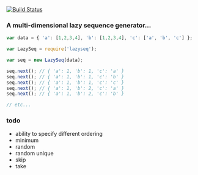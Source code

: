[![Build Status](https://travis-ci.org/lovebear/lazyseq.png)](https://travis-ci.org/lovebear/lazyseq)

### A multi-dimensional lazy sequence generator...

```js
var data = { 'a': [1,2,3,4], 'b': [1,2,3,4], 'c': ['a', 'b', 'c'] };

var LazySeq = require('lazyseq');

var seq = new LazySeq(data);

seq.next(); // { 'a': 1, 'b': 1, 'c': 'a' }
seq.next(); // { 'a': 1, 'b': 1, 'c': 'b' }
seq.next(); // { 'a': 1, 'b': 1, 'c': 'c' }
seq.next(); // { 'a': 1, 'b': 2, 'c': 'a' }
seq.next(); // { 'a': 1, 'b': 2, 'c': 'b' }

// etc...

```


### todo
- ability to specify different ordering
- minimum
- random
- random unique
- skip
- take
